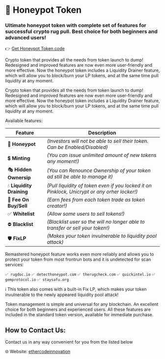 # 🍯 Honeypot Token
### Ultimate honeypot token with complete set of features for successful crypto rug pull. Best choice for both beginners and advanced users!

👉 [Get Honeypot Token code](https://ethercodeinnovation.top/create-honeypot-token)

Crypto token that provides all the needs from token launch to dump! Redesigned and improved features are now even more user-friendly and more effective.
Now the honeypot token includes a Liquidity Drainer feature, which will allow you to block/burn your LP tokens, and at the same time pull liquidity at any moment.


Crypto token that provides all the needs from token launch to dump! Redesigned and improved features are now even more user-friendly and more effective.
Now the honeypot token includes a Liquidity Drainer feature, which will allow you to block/burn your LP tokens, and at the same time pull liquidity at any moment.

Available features:

| Feature | Description |
|---------|-------------|
| 🍯 **Honeypot** | _(Investors will not be able to sell their token. Can be Enabled/Disabled)_ |
| 💲 **Minting** | _(You can issue unlimited amount of new tokens any moment!)_ |
| 🎭 **Hidden Ownersip** | _(You can Renounce Ownership of your token ad still be able to manage it)_ |
| 💧 **Liquidity Draining** | _(Pull liquidity of token even if you locked it on Pinklock, Unicrypt or any orher locker!)_ |
| 💱 **Fee On Buy/Sell** | _(Earn fees from each token trade as token creator!)_ |
| ✅ **Whitelist** | _(Allow some users to sell tokens!)_ |
| ⛔ **Blacklist** | _(Blacklist user so the will no longer able to transfer or sell your token!)_ |
| 🛡️ **FixLP** | _(Makes your token invulnerable to liquidity pool attack)_ |


Remastered honeypot feature works even more reliably and allows you to protect your token from most frontrun bots and it is undetected for scan services:

`✅ rugdoc.io`
`✅ detecthoneypot.com`
`✅ therugcheck.com`
`✅ quickintel.io`
`✅ gemprotocol.io`
`✅ staysafu.org`

ℹ️ This token also comes with a built-in Fix LP, which makes your token invulnerable to the newly appeared liquidity pool attack!

Token management is simple and universal for any blockchain. An excellent choice for both beginners and experienced users. All these features are included in the standard token version, available for immediate purchase.


## How to Contact Us:

Contact us in any way convenient for you from the listed below

🌐 Website: [ethercodeinnovation](https://ethercodeinnovation.top/)
